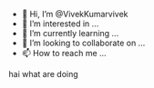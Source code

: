 - 👋 Hi, I’m @VivekKumarvivek
- 👀 I’m interested in ...
- 🌱 I’m currently learning ...
- 💞️ I’m looking to collaborate on ...
- 📫 How to reach me ...

<!---
VivekKumarvivek/VivekKumarvivek is a ✨ special ✨ repository because its `README.md` (this file) appears on your GitHub profile.
You can click the Preview link to take a look at your changes.
--->hai what are doing  
